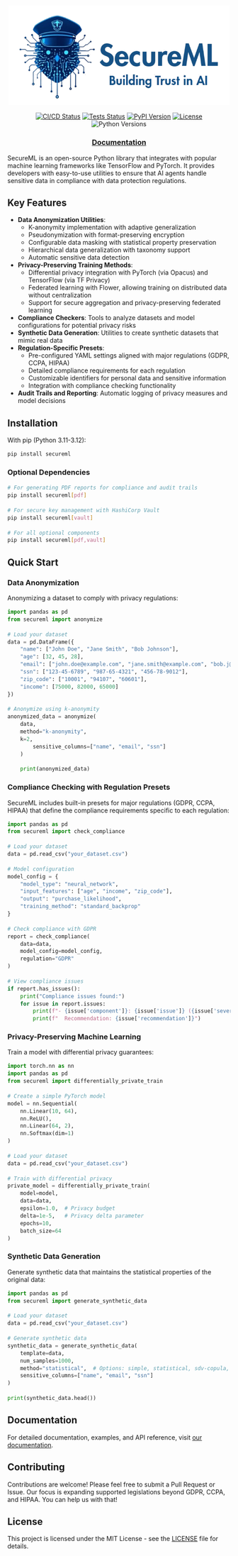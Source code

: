 <p align="center">
  <img src="https://github.com/scimorph/secureml/blob/master/secureml_logo_2-.png" alt="SecureML Logo" width="500">
</p>

<p align="center">
  <a href="https://github.com/scimorph/secureml/actions/workflows/ci.yml"><img src="https://img.shields.io/github/actions/workflow/status/scimorph/secureml/ci.yml?branch=master&label=CI/CD&logo=github" alt="CI/CD Status"></a>
  <a href="https://github.com/scimorph/secureml/actions/workflows/ci.yml"><img src="https://img.shields.io/github/actions/workflow/status/scimorph/secureml/ci.yml?branch=master&label=tests&logo=pytest" alt="Tests Status"></a>
  <a href="https://pypi.org/project/secureml/"><img src="https://img.shields.io/pypi/v/secureml.svg" alt="PyPI Version"></a>
  <a href="https://github.com/scimorph/secureml/blob/master/LICENSE"><img src="https://img.shields.io/github/license/scimorph/secureml" alt="License"></a>
  <img src="https://img.shields.io/pypi/pyversions/secureml.svg" alt="Python Versions">
</p>

<h3 align="center">
  <a href="https://secureml.readthedocs.io/en/latest/index.html">Documentation</a>
</h3>

SecureML is an open-source Python library that integrates with popular machine learning frameworks like TensorFlow and PyTorch. It provides developers with easy-to-use utilities to ensure that AI agents handle sensitive data in compliance with data protection regulations.

## Key Features

- **Data Anonymization Utilities**:
  - K-anonymity implementation with adaptive generalization
  - Pseudonymization with format-preserving encryption
  - Configurable data masking with statistical property preservation
  - Hierarchical data generalization with taxonomy support
  - Automatic sensitive data detection
- **Privacy-Preserving Training Methods**: 
  - Differential privacy integration with PyTorch (via Opacus) and TensorFlow (via TF Privacy)
  - Federated learning with Flower, allowing training on distributed data without centralization
  - Support for secure aggregation and privacy-preserving federated learning
- **Compliance Checkers**: Tools to analyze datasets and model configurations for potential privacy risks
- **Synthetic Data Generation**: Utilities to create synthetic datasets that mimic real data
- **Regulation-Specific Presets**: 
  - Pre-configured YAML settings aligned with major regulations (GDPR, CCPA, HIPAA)
  - Detailed compliance requirements for each regulation
  - Customizable identifiers for personal data and sensitive information
  - Integration with compliance checking functionality
- **Audit Trails and Reporting**: Automatic logging of privacy measures and model decisions

## Installation

With pip (Python 3.11-3.12):
```bash
pip install secureml
```
### Optional Dependencies

```bash
# For generating PDF reports for compliance and audit trails
pip install secureml[pdf]

# For secure key management with HashiCorp Vault
pip install secureml[vault]

# For all optional components
pip install secureml[pdf,vault]
```

## Quick Start

### Data Anonymization

Anonymizing a dataset to comply with privacy regulations:

```python
import pandas as pd
from secureml import anonymize

# Load your dataset
data = pd.DataFrame({
    "name": ["John Doe", "Jane Smith", "Bob Johnson"],
    "age": [32, 45, 28],
    "email": ["john.doe@example.com", "jane.smith@example.com", "bob.j@example.com"],
    "ssn": ["123-45-6789", "987-65-4321", "456-78-9012"],
    "zip_code": ["10001", "94107", "60601"],
    "income": [75000, 82000, 65000]
})
    
# Anonymize using k-anonymity
anonymized_data = anonymize(
    data,
    method="k-anonymity",
    k=2,
        sensitive_columns=["name", "email", "ssn"]
    )
    
    print(anonymized_data)
```

### Compliance Checking with Regulation Presets

SecureML includes built-in presets for major regulations (GDPR, CCPA, HIPAA) that define the compliance requirements specific to each regulation:

```python
import pandas as pd
from secureml import check_compliance
    
# Load your dataset
data = pd.read_csv("your_dataset.csv")
    
# Model configuration
model_config = {
    "model_type": "neural_network",
    "input_features": ["age", "income", "zip_code"],
    "output": "purchase_likelihood",
    "training_method": "standard_backprop"
}
    
# Check compliance with GDPR
report = check_compliance(   
    data=data,
    model_config=model_config,
    regulation="GDPR"
)
    
# View compliance issues
if report.has_issues():
    print("Compliance issues found:")
    for issue in report.issues:
        print(f"- {issue['component']}: {issue['issue']} ({issue['severity']})")
        print(f"  Recommendation: {issue['recommendation']}")

```

### Privacy-Preserving Machine Learning

Train a model with differential privacy guarantees:

```python
import torch.nn as nn
import pandas as pd
from secureml import differentially_private_train
    
# Create a simple PyTorch model
model = nn.Sequential(
    nn.Linear(10, 64),
    nn.ReLU(),
    nn.Linear(64, 2),
    nn.Softmax(dim=1)
)
    
# Load your dataset
data = pd.read_csv("your_dataset.csv")
    
# Train with differential privacy
private_model = differentially_private_train(
    model=model,
    data=data,
    epsilon=1.0,  # Privacy budget
    delta=1e-5,   # Privacy delta parameter
    epochs=10,
    batch_size=64
)
```

### Synthetic Data Generation

Generate synthetic data that maintains the statistical properties of the original data:

```python
import pandas as pd
from secureml import generate_synthetic_data
    
# Load your dataset
data = pd.read_csv("your_dataset.csv")
    
# Generate synthetic data
synthetic_data = generate_synthetic_data(
    template=data,
    num_samples=1000,
    method="statistical",  # Options: simple, statistical, sdv-copula, gan
    sensitive_columns=["name", "email", "ssn"]
)
    
print(synthetic_data.head())
```

## Documentation

For detailed documentation, examples, and API reference, visit [our documentation](https://secureml.readthedocs.io).

## Contributing

Contributions are welcome! Please feel free to submit a Pull Request or Issue.
Our focus is expanding supported legislations beyond GDPR, CCPA, and HIPAA. You can help us with that!

## License

This project is licensed under the MIT License - see the [LICENSE](LICENSE) file for details.